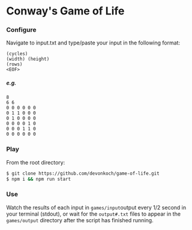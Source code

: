 # Conway's Game of Life

### Configure
Navigate to input.txt and type/paste your input in the following format:

```
(cycles)
(width) (height)
(rows)
<EOF>
```

##### e.g.

```
8
6 6
0 0 0 0 0 0
0 1 1 0 0 0
0 1 0 0 0 0
0 0 0 0 1 0
0 0 0 1 1 0
0 0 0 0 0 0
```


### Play
From the root directory:

```bash
$ git clone https://github.com/devonkoch/game-of-life.git
$ npm i && npm run start
```

### Use

Watch the results of each input in `games/input`output every 1/2 second in your terminal (stdout), or wait for the `output#.txt` files to appear in the `games/output` directory after the script has finished running.